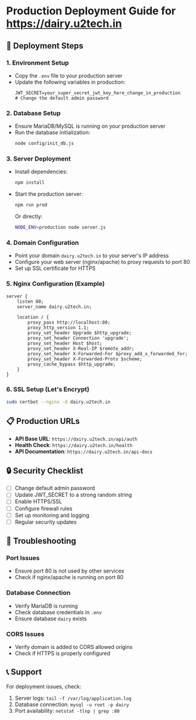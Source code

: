 # Production Deployment Guide for https://dairy.u2tech.in

## 🚀 Deployment Steps

### 1. Environment Setup
- Copy the `.env` file to your production server
- Update the following variables in production:
  ```env
  JWT_SECRET=your_super_secret_jwt_key_here_change_in_production
  # Change the default admin password
  ```

### 2. Database Setup
- Ensure MariaDB/MySQL is running on your production server
- Run the database initialization:
  ```bash
  node config/init_db.js
  ```

### 3. Server Deployment
- Install dependencies:
  ```bash
  npm install
  ```

- Start the production server:
  ```bash
  npm run prod
  ```
  Or directly:
  ```bash
  NODE_ENV=production node server.js
  ```

### 4. Domain Configuration
- Point your domain `dairy.u2tech.in` to your server's IP address
- Configure your web server (nginx/apache) to proxy requests to port 80
- Set up SSL certificate for HTTPS

### 5. Nginx Configuration (Example)
```nginx
server {
    listen 80;
    server_name dairy.u2tech.in;

    location / {
        proxy_pass http://localhost:80;
        proxy_http_version 1.1;
        proxy_set_header Upgrade $http_upgrade;
        proxy_set_header Connection 'upgrade';
        proxy_set_header Host $host;
        proxy_set_header X-Real-IP $remote_addr;
        proxy_set_header X-Forwarded-For $proxy_add_x_forwarded_for;
        proxy_set_header X-Forwarded-Proto $scheme;
        proxy_cache_bypass $http_upgrade;
    }
}
```

### 6. SSL Setup (Let's Encrypt)
```bash
sudo certbot --nginx -d dairy.u2tech.in
```

## 📋 Production URLs

- **API Base URL**: `https://dairy.u2tech.in/api/auth`
- **Health Check**: `https://dairy.u2tech.in/health`
- **API Documentation**: `https://dairy.u2tech.in/api-docs`

## 🔒 Security Checklist

- [ ] Change default admin password
- [ ] Update JWT_SECRET to a strong random string
- [ ] Enable HTTPS/SSL
- [ ] Configure firewall rules
- [ ] Set up monitoring and logging
- [ ] Regular security updates

## 🐛 Troubleshooting

### Port Issues
- Ensure port 80 is not used by other services
- Check if nginx/apache is running on port 80

### Database Connection
- Verify MariaDB is running
- Check database credentials in `.env`
- Ensure database `dairy` exists

### CORS Issues
- Verify domain is added to CORS allowed origins
- Check if HTTPS is properly configured

## 📞 Support

For deployment issues, check:
1. Server logs: `tail -f /var/log/application.log`
2. Database connection: `mysql -u root -p dairy`
3. Port availability: `netstat -tlnp | grep :80`
